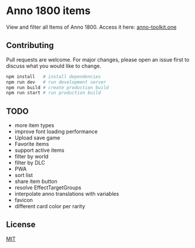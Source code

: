 # Anno 1800 items

View and filter all Items of Anno 1800. Access it here: [anno-toolkit.one](https://anno-toolkit.one/)

## Contributing

Pull requests are welcome. For major changes, please open an issue first to discuss what you would like to change.

```bash
npm install   # install dependencies
npm run dev   # run development server
npm run build # create production build
npm run start # run production build
```

## TODO

- more item types
- improve font loading performance
- Upload save game
- Favorite items
- support active items
- filter by world
- filter by DLC
- PWA
- sort list
- share item button
- resolve EffectTargetGroups
- interpolate anno translations with variables
- favicon
- different card color per rarity

## License

[MIT](https://choosealicense.com/licenses/mit/)
